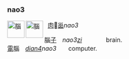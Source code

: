 
### nao3
<img id=腦 alt=腦 height=40 src=https://f.2cn.cn/hanzi/svg/8166.svg align=left><img alt=腦 height=40 src=https://f.2cn.cn/a/zi-svg/5318swjz54633.svg align=left> 
[肉]()🥩[𡿺]()_nao3_

腦[子]()　_nao3[zi]()_　　　　brain.    
[電]()腦　_[dian4]()nao3_　　computer.   
